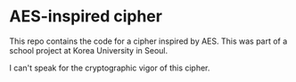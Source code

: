# AES-inspired cipher

This repo contains the code for a cipher inspired by AES. This was part of a school project at Korea University in Seoul.

I can't speak for the cryptographic vigor of this cipher.
